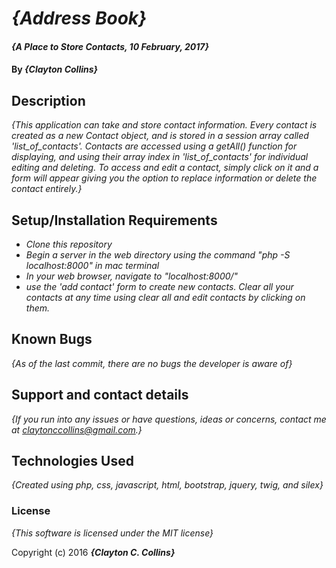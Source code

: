 # _{Address Book}_

#### _{A Place to Store Contacts, 10 February, 2017}_

#### By _{**Clayton Collins**}_

## Description

_{This application can take and store contact information. Every contact is created as a new Contact object, and is stored in a session array called 'list_of_contacts'. Contacts are accessed using a getAll() function for displaying, and using their array index in 'list_of_contacts' for individual editing and deleting. To access and edit a contact, simply click on it and a form will appear giving you the option to replace information or delete the contact entirely.}_

## Setup/Installation Requirements

* _Clone this repository_
* _Begin a server in the web directory using the command "php -S localhost:8000" in mac terminal_
* _In your web browser, navigate to "localhost:8000/"_
* _use the 'add contact' form to create new contacts. Clear all your contacts at any time using clear all and edit contacts by clicking on them._

## Known Bugs

_{As of the last commit, there are no bugs the developer is aware of}_

## Support and contact details

_{If you run into any issues or have questions, ideas or concerns, contact me at claytonccollins@gmail.com.}_

## Technologies Used

_{Created using php, css, javascript, html, bootstrap, jquery, twig, and silex}_

### License

*{This software is licensed under the MIT license}*

Copyright (c) 2016 **_{Clayton C. Collins}_**
